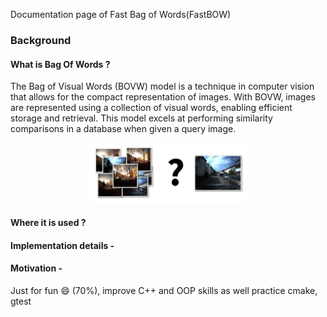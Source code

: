 Documentation page of Fast Bag of Words(FastBOW) 

### Background

#### What is Bag Of Words ?
The Bag of Visual Words (BOVW) model is a technique in computer vision that allows for the compact representation of images. With BOVW, images are represented using a collection of visual words, enabling efficient storage and retrieval. This model excels at performing similarity comparisons in a database when given a query image.
<div style="text-align:center">
  <img src="project_resources/bow.png" width=50% height=50%/>
</div>


#### Where it is used ?


#### Implementation details - 


#### Motivation -
Just for fun 😄 (70%), improve C++ and OOP skills as well practice cmake, gtest
